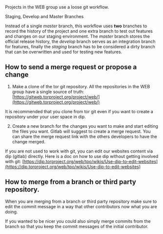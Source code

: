 Projects in the WEB group use a loose git workflow. 

Staging, Develop and Master Branches

Instead of a single *master* branch, this workflow uses **two** branches to record the history of the project and one extra branch to test out features and changes on our staging environment. The *master* branch stores the official release history, the *develop* branch serves as an integration branch for features, finally the *staging* branch has to be considered a dirty branch that can be overwritten and used for testing new features. 

## How to send a merge request or propose a change

1.  Make a clone of the tor git repository. All the repositories in the WEB group have a single source of truth: [https://gitweb.torproject.org/project/web/](https://gitweb.torproject.org/project/web/)

It is recommended that you clone from tor git even if you want to create a repository under your user space in dip.

2.  Create a new branch for the changes you want to make and start editing the files you want. Gitlab will suggest to create a merge request. You can share the merge request link with the others developers to have the change merged.

If you are not used to work with git, you can edit our websites content via dip (gitlab) directly. Here is a doc on how to use dip without getting involved with git: [https://dip.torproject.org/web/tpo/wikis/Use-dip-to-edit-websites](https://dip.torproject.org/web/tpo/wikis/Use-dip-to-edit-websites)

## How to merge from a branch or third party repository.

When you are merging from a branch or third party repository make sure to edit the commit message in a way that other contributors now what you are doing.

If you wanted to be nicer you could also simply merge commits from the branch so that you keep the commit messages of the initial contributor.

